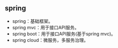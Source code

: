 ## spring
- spring：基础框架。
- spring mvc：用于接口API服务。
- spring boot：用于接口API服务(基于spring mvc)。
- spring cloud：微服务，多服务治理。